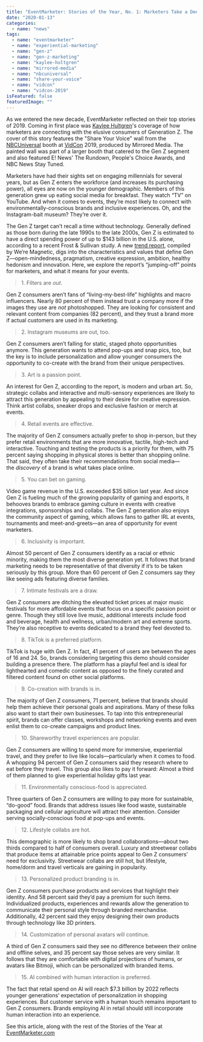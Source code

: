 ```yaml
---
title: "EventMarketer: Stories of the Year, No. 1: Marketers Take a Deep Dive into Gen Z's Values"
date: "2020-01-13"
categories: 
  - name: "news"
tags: 
  - name: "eventmarketer"
  - name: "experiential-marketing"
  - name: "gen-z"
  - name: "gen-z-marketing"
  - name: "kaylee-hultgren"
  - name: "mirrored-media"
  - name: "nbcuniversal"
  - name: "share-your-voice"
  - name: "vidcon"
  - name: "vidcon-2019"
isFeatured: false
featuredImage: ""
---
```


As we entered the new decade, EventMarketer reflected on their top stories of 2019. Coming in first place was [Kaylee Hultgren](https://www.eventmarketer.com/author/khultgren/)'s coverage of how marketers are connecting with the elusive consumers of Generation Z. The cover of this story features the "Share Your Voice" wall from the [NBCUniversal](http://www.nbcuniversal.com/) booth at [VidCon](https://vidcon.com/) 2019, produced by Mirrored Media. The painted wall was part of a larger booth that catered to the Gen Z segment and also featured E! News' The Rundown, People's Choice Awards, and NBC News Stay Tuned.

Marketers have had their sights set on engaging millennials for several years, but as Gen Z enters the workforce (and increases its purchasing power), all eyes are now on the younger demographic. Members of this generation grew up eating social media for breakfast. They watch “TV” on YouTube. And when it comes to events, they’re most likely to connect with environmentally-conscious brands and inclusive experiences. Oh, and the Instagram-bait museum? They’re over it.

The Gen Z target can’t recall a time without technology. Generally defined as those born during the late 1990s to the late 2000s, Gen Z is estimated to have a direct spending power of up to $143 billion in the U.S. alone, according to a recent Frost & Sullivan study. A new [trend report](https://weremagnetic.com/magnetic-north/), compiled by We’re Magnetic, digs into the characteristics and values that define Gen Z—open-mindedness, pragmatism, creative expression, ambition, healthy hedonism and innovation. Here, we explore the report’s “jumping-off” points for marketers, and what it means for your events.

> 1\. Filters are _out_.

Gen Z consumers aren’t fans of “living-my-best-life” highlights and macro influencers. Nearly 80 percent of them instead trust a company more if the images they use are _not_ photoshopped. They are looking for consistent and relevant content from companies (82 percent), and they trust a brand more if actual customers are used in its marketing. 

> 2\. Instagram museums are out, too.

Gen Z consumers aren’t falling for static, staged photo opportunities anymore. This generation wants to attend pop-ups and snap pics, too, but the key is to include personalization and allow younger consumers the opportunity to co-create with the brand from their unique perspectives.

> 3\. Art is a passion point.

An interest for Gen Z, according to the report, is modern and urban art. So, strategic collabs and interactive and multi-sensory experiences are likely to attract this generation by appealing to their desire for creative expression. Think artist collabs, sneaker drops and exclusive fashion or merch at events.

> 4\. Retail events are effective.

The majority of Gen Z consumers actually prefer to shop in-person, but they prefer retail environments that are more innovative, tactile, high-tech and interactive. Touching and testing the products is a priority for them, with 75 percent saying shopping in physical stores is better than shopping online. That said, they often take their recommendations from social media—the _discovery_ of a brand is what takes place online.

> 5\. You can bet on gaming.

Video game revenue in the U.S. exceeded $35 billion last year. And since Gen Z is fueling much of the growing popularity of gaming and esports, it behooves brands to embrace gaming culture in events with creative integrations, sponsorships and collabs. The Gen Z generation also enjoys the community aspect of gaming, which allows fans to gather IRL at events, tournaments and meet-and-greets—an area of opportunity for event marketers.

> 6\. Inclusivity is important.

Almost 50 percent of Gen Z consumers identify as a racial or ethnic minority, making them the most diverse generation yet. It follows that brand marketing needs to be representative of that diversity if it’s to be taken seriously by this group. More than 60 percent of Gen Z consumers say they like seeing ads featuring diverse families.

> 7\. Intimate festivals are a draw.

Gen Z consumers are ditching the elevated ticket prices at major music festivals for more affordable events that focus on a specific passion point or genre. Though they still love live music, additional interests include food and beverage, health and wellness, urban/modern art and extreme sports. They’re also receptive to events dedicated to a brand they feel devoted to.

> 8\. TikTok is a preferred platform.

TikTok is huge with Gen Z. In fact, 41 percent of users are between the ages of 16 and 24. So, brands considering targeting this demo should consider building a presence there. The platform has a playful feel and is ideal for lighthearted and comedic content as opposed to the finely curated and filtered content found on other social platforms.

> 9\. Co-creation with brands is in.

The majority of Gen Z consumers, 71 percent, believe that brands should help them achieve their personal goals and aspirations. Many of these folks also want to start their own businesses. To tap into this entrepreneurial spirit, brands can offer classes, workshops and networking events and even enlist them to co-create campaigns and product lines.

> 10\. Shareworthy travel experiences are popular.

Gen Z consumers are willing to spend more for immersive, experiential travel, and they prefer to live like locals—particularly when it comes to food. A whopping 94 percent of Gen Z consumers said they research where to eat before they travel. This group also likes to pay it forward: Almost a third of them planned to give experiential holiday gifts last year.

> 11\. Environmentally conscious-food is appreciated.

Three quarters of Gen Z consumers are willing to pay more for sustainable, “do-good” food. Brands that address issues like food waste, sustainable packaging and cellular agriculture will attract their attention. Consider serving socially-conscious food at pop-ups and events.

> 12\. Lifestyle collabs are hot.

This demographic is more likely to shop brand collaborations—about two thirds compared to half of consumers overall. Luxury and streetwear collabs that produce items at attainable price points appeal to Gen Z consumers’ need for exclusivity. Streetwear collabs are still hot, but lifestyle, home/dorm and travel verticals are gaining in popularity.

> 13\. Personalized product branding is in.

Gen Z consumers purchase products and services that highlight their identity. And 58 percent said they’d pay a premium for such items. Individualized products, experiences and rewards allow the generation to communicate their personal style through branded merchandise. Additionally, 42 percent said they enjoy designing their own products through technology like 3D printers.

> 14\. Customization of personal avatars will continue.

A third of Gen Z consumers said they see no difference between their online and offline selves, and 35 percent say those selves are very similar. It follows that they are comfortable with digital projections of humans, or avatars like Bitmoji, which can be personalized with branded items.

> 15\. AI combined with human interaction is preferred.

The fact that retail spend on AI will reach $7.3 billion by 2022 reflects younger generations’ expectation of personalization in shopping experiences. But customer service with a human touch remains important to Gen Z consumers. Brands employing AI in retail should still incorporate human interaction into an experience.

See this article, along with the rest of the Stories of the Year at [EventMarketer.com](https://www.eventmarketer.com/article/stories-of-the-year-no-1-marketers-take-a-deep-dive-into-gen-zs-values/)
